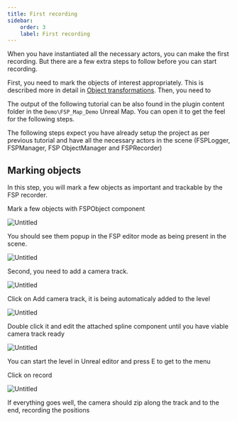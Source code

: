 ```yaml
---
title: First recording
sidebar:
    order: 3
    label: First recording
---
```


When you have instantiated all the necessary actors, you can make the first recording. But there are a few extra steps to follow before you can start recording.

First, you need to mark the objects of interest appropriately. This is described more in detail in [Object transformations](/unreal/object-transformations/). Then, you need to 

The output of the following tutorial can be also found in the plugin content folder in the `Demo\FSP_Map_Demo` Unreal Map. You can open it to get the feel for the following steps.

The following steps expect you have already setup the project as per previous tutorial and have all the necessary actors in the scene (FSPLogger, FSPManager, FSP ObjectManager and FSPRecorder)

## Marking objects

In this step, you will mark a few objects as important and trackable by the FSP recorder. 

Mark a few objects with FSPObject component

![Untitled](../../../assets/img/Untitled_4.png)

You should see them popup in the FSP editor mode as being present in the scene. 

![Untitled](../../../assets/img/Untitled_5.png)

Second, you need to add a camera track. 

![Untitled](../../../assets/img/Untitled_6.png)

Click on Add camera track, it is being automaticaly added to the level

![Untitled](../../../assets/img/Untitled_7.png)

Double click it and edit the attached spline component until you have viable camera track ready

![Untitled](../../../assets/img/Untitled_8.png)

You can start the level in Unreal editor and press E to get to the menu

Click on record

![Untitled](../../../assets/img/Untitled_9.png)

If everything goes well, the camera should zip along the track and to the end, recording the positions
